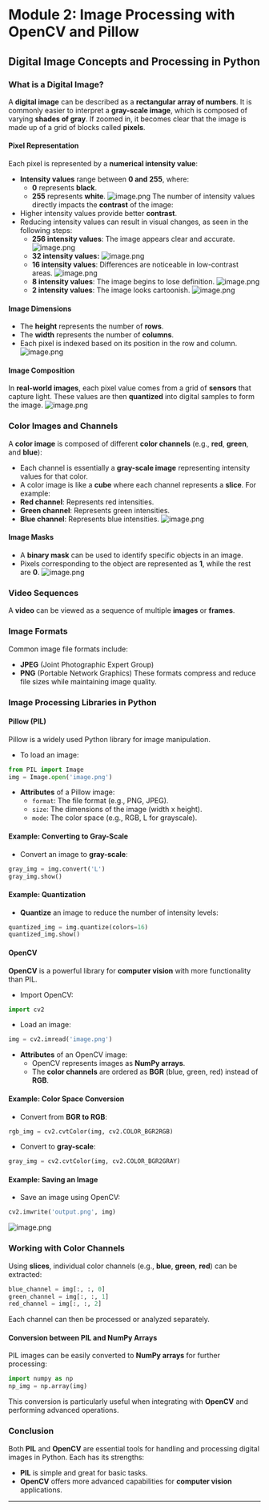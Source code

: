 

# Module 2: Image Processing with OpenCV and Pillow
## Digital Image Concepts and Processing in Python
### What is a Digital Image?
A **digital image** can be described as a **rectangular array of numbers**. It is commonly easier to interpret a **gray-scale image**, which is composed of varying **shades of gray**. If zoomed in, it becomes clear that the image is made up of a grid of blocks called **pixels**.
#### Pixel Representation
Each pixel is represented by a **numerical intensity value**:
- **Intensity values** range between **0 and 255**, where:
	- **0** represents **black**.
	- **255** represents **white**.
![image.png](https://prod-files-secure.s3.us-west-2.amazonaws.com/03e82b26-cccb-4906-bb56-adabcbdc0655/fa1bb4aa-313a-44c2-a7b3-7fa4a8432b08/image.png?X-Amz-Algorithm=AWS4-HMAC-SHA256&X-Amz-Content-Sha256=UNSIGNED-PAYLOAD&X-Amz-Credential=ASIAZI2LB4665ESTSYAD%2F20250206%2Fus-west-2%2Fs3%2Faws4_request&X-Amz-Date=20250206T031812Z&X-Amz-Expires=3600&X-Amz-Security-Token=IQoJb3JpZ2luX2VjEDgaCXVzLXdlc3QtMiJHMEUCID3dQl2UKGr9tBY0ctBJekHDu%2BA8tjgzCHnBdB9QMB4aAiEA9aaYO10g%2FGkPiikWjF1nCBbY%2FUBPwWlZ1XNGwdd42Aoq%2FwMIURAAGgw2Mzc0MjMxODM4MDUiDK1tExQQ%2FpvW1o7AWircA8wRiY2qBYcIS4cbzUli%2BFg%2BGKgH%2BI23HgIOrqVnHyn8FfwPGpp3wepdYFp%2BCRSmLGiNscFlYjkNhS9oHCQ1NQgWm3VydUnmyHqG3JKJYwvPh2aUDIx3A6exYb1DgWJouSxKaQP0KK%2BchoOwuThjnyHscmb7Fnsv9ZHfRWR7dLfMCGVmixPAoBdd6wIkj%2BfLGINmFkdffJb46HuWZcJbHPzvzUxVpfJkRgMxw4MQ%2FRPaJ%2BvBYpRQ2JQTSu2vbGm4PHkt4uGuRjhgzCYQDXqZDyZAhOiWHMvdP0VVeinpLiHEGRTX10YVq6NHvlCjZElLWYOp5z9K2t%2BJiEq1yv3b%2Fufs7yUbCdNOScuP%2FF6RmS21%2BhWpOzsQKhUulo0n3APeqt0jXR1yIEv%2BgmZXcmYcDsoWx4wpPeCcoxnmehMHOu45Nbp%2FmRdPElOtIZsEK6K%2FA05kiubmg5PIHKa30fz6ApnAkmAT3A7uiAjWmQEMUPkCIuzk6EGnOxQHmwIBlcsreeHNkrT9Qyd7qWmhnpUVhOg48r27AVkneStdM3NiY39ILYhXgzkKaJTcgRQ6xZg7Lq5zChh9frN%2FxKzKs08eWVhAXJ7TxDNVpnhSKJaPxIClyhKwulRoqq8ahZi%2BMILrj70GOqUByrgmJZdupO7xoD6rcFP7PnsMYlz0MyfCPtaUH969D941Ywc01K2jLs7B%2FuAY%2BTXTIPqEOegC1ZEXp0YSjE9JdBjXpyKFm8Yw8GhIQUHfXKTMqW3YzoadUhZA2pepFlV1kbTGJeiFjCerT8eSgBuXoXGRhtk15Pt7Gb8yuil%2BfUCPU0KWxGzQ%2FNaBrWUpgDFHBp9SaoW10c99AaAclvIEKX7JH%2B0D&X-Amz-Signature=8ca4eb631bb593b6c9da188b9c8a2e2f2b776db19df3be990ccf5c3f4fdac326&X-Amz-SignedHeaders=host&x-id=GetObject)
The number of intensity values directly impacts the **contrast** of the image:
- Higher intensity values provide better **contrast**.
- Reducing intensity values can result in visual changes, as seen in the following steps:
	- **256 intensity values**: The image appears clear and accurate.
![image.png](https://prod-files-secure.s3.us-west-2.amazonaws.com/03e82b26-cccb-4906-bb56-adabcbdc0655/0de7dfb4-99dc-4b87-8932-5165b3c3b775/image.png?X-Amz-Algorithm=AWS4-HMAC-SHA256&X-Amz-Content-Sha256=UNSIGNED-PAYLOAD&X-Amz-Credential=ASIAZI2LB466Z2U2JZEW%2F20250206%2Fus-west-2%2Fs3%2Faws4_request&X-Amz-Date=20250206T031812Z&X-Amz-Expires=3600&X-Amz-Security-Token=IQoJb3JpZ2luX2VjEDgaCXVzLXdlc3QtMiJHMEUCIQCv%2BoIkdBuVj1b7G4095YD7D3vgGUMTxDhBDX1i02r10QIgJpqoRkC0yOhyPZ%2BxvVrp7bd6ipn4%2BisgN8zAX1T%2FGU8q%2FwMIURAAGgw2Mzc0MjMxODM4MDUiDOTqcumQGgSP0fpQHSrcA0S3wqezDoVjowCSLga8SwDuQnIpDMcT1SckTb7jREkBHKfOo8spVwFlcXFcPmf%2BENynXnUpOrB0aSVY%2F0Yn0SmhtvN2srlMvxBqdrMDi10GDHpPG98Mp%2B4tJz3lZLSmjfWvm1XlHtpUVxLuRpE8FopZHfq354VhGQekWnk621rjat%2BTMCr%2F1CBXx%2FGLH2XZ0oa5vWXKuiEJlaEcOuhasua6sdZs73xicnwvyJiQiqYGWi18hIISuY9%2F%2BKP5zVRalpvH5%2B6yW3a7OpleYUBGP7lB6dXH0my1qA63XMd6m9LMn2QwkvoMvmw%2FpAVu4yUTXOpshgLRBLALI7bmOWmT3ttY%2FRbTnOQuHhAX8i6c5M25TACZtZLRqC3wJByzD2jCzN1jDZ8iDRpl1SV%2FKc8joaOKjDBXJW11girJjHS0ow%2FIRFOxvrEftV6cRY3adXQy4RHopSYN6IRitjmCSiCc5aKSf3RNAmvTzTXQgYDLHbp5lGXkmOAuLTD1tFWGvlRInPGXyUIG1Sgl3j%2B4PFrGTlbHvjDUtID3YWFTPpBLeEw0D9kDCQe5%2BUYe%2FzjISZ7lw66Vbntf7C31xa1QwHbpVyGARa9lpF85ByewEasy09gxv1kRzePKYgaBi%2F93MJTrj70GOqUBKxwPdQjeO5E7IV%2FOMs5kBJc%2F8TXJz1gaSMbBpGvjeUUZaxmS3aZhQv6Z5v41iKWhbb0Xgx3AjeWcWmVOdlvlEqzI%2Fb%2BuP6EPPjBkQlZcVulFR3tLji5BdDnWKebgA3FQkblwlAnss6of%2FB67jYXYAADDf1fVa1DNYjSc4gXqbLPfJOj%2BBUpRpVbylI1K5Dr9Wn39U60AWyyBkyAXDh%2BzIziGcOAD&X-Amz-Signature=89b6590616185bf33264ecb5a5f59389e0a4f8973f2fddcd27175e817ac0af1f&X-Amz-SignedHeaders=host&x-id=GetObject)
	- **32 intensity values:**
![image.png](https://prod-files-secure.s3.us-west-2.amazonaws.com/03e82b26-cccb-4906-bb56-adabcbdc0655/7eb81f08-b190-4c5a-ba2b-2a498a15b2c4/image.png?X-Amz-Algorithm=AWS4-HMAC-SHA256&X-Amz-Content-Sha256=UNSIGNED-PAYLOAD&X-Amz-Credential=ASIAZI2LB466Z2U2JZEW%2F20250206%2Fus-west-2%2Fs3%2Faws4_request&X-Amz-Date=20250206T031812Z&X-Amz-Expires=3600&X-Amz-Security-Token=IQoJb3JpZ2luX2VjEDgaCXVzLXdlc3QtMiJHMEUCIQCv%2BoIkdBuVj1b7G4095YD7D3vgGUMTxDhBDX1i02r10QIgJpqoRkC0yOhyPZ%2BxvVrp7bd6ipn4%2BisgN8zAX1T%2FGU8q%2FwMIURAAGgw2Mzc0MjMxODM4MDUiDOTqcumQGgSP0fpQHSrcA0S3wqezDoVjowCSLga8SwDuQnIpDMcT1SckTb7jREkBHKfOo8spVwFlcXFcPmf%2BENynXnUpOrB0aSVY%2F0Yn0SmhtvN2srlMvxBqdrMDi10GDHpPG98Mp%2B4tJz3lZLSmjfWvm1XlHtpUVxLuRpE8FopZHfq354VhGQekWnk621rjat%2BTMCr%2F1CBXx%2FGLH2XZ0oa5vWXKuiEJlaEcOuhasua6sdZs73xicnwvyJiQiqYGWi18hIISuY9%2F%2BKP5zVRalpvH5%2B6yW3a7OpleYUBGP7lB6dXH0my1qA63XMd6m9LMn2QwkvoMvmw%2FpAVu4yUTXOpshgLRBLALI7bmOWmT3ttY%2FRbTnOQuHhAX8i6c5M25TACZtZLRqC3wJByzD2jCzN1jDZ8iDRpl1SV%2FKc8joaOKjDBXJW11girJjHS0ow%2FIRFOxvrEftV6cRY3adXQy4RHopSYN6IRitjmCSiCc5aKSf3RNAmvTzTXQgYDLHbp5lGXkmOAuLTD1tFWGvlRInPGXyUIG1Sgl3j%2B4PFrGTlbHvjDUtID3YWFTPpBLeEw0D9kDCQe5%2BUYe%2FzjISZ7lw66Vbntf7C31xa1QwHbpVyGARa9lpF85ByewEasy09gxv1kRzePKYgaBi%2F93MJTrj70GOqUBKxwPdQjeO5E7IV%2FOMs5kBJc%2F8TXJz1gaSMbBpGvjeUUZaxmS3aZhQv6Z5v41iKWhbb0Xgx3AjeWcWmVOdlvlEqzI%2Fb%2BuP6EPPjBkQlZcVulFR3tLji5BdDnWKebgA3FQkblwlAnss6of%2FB67jYXYAADDf1fVa1DNYjSc4gXqbLPfJOj%2BBUpRpVbylI1K5Dr9Wn39U60AWyyBkyAXDh%2BzIziGcOAD&X-Amz-Signature=6f048850af30aa628a54ce9e2653772bbe2b9146ffcc748cd2bc074fb6214efa&X-Amz-SignedHeaders=host&x-id=GetObject)
	- **16 intensity values**: Differences are noticeable in low-contrast areas.
![image.png](https://prod-files-secure.s3.us-west-2.amazonaws.com/03e82b26-cccb-4906-bb56-adabcbdc0655/6bf56d44-9a14-4b7b-98c2-1f00b8630f0c/image.png?X-Amz-Algorithm=AWS4-HMAC-SHA256&X-Amz-Content-Sha256=UNSIGNED-PAYLOAD&X-Amz-Credential=ASIAZI2LB466Z2U2JZEW%2F20250206%2Fus-west-2%2Fs3%2Faws4_request&X-Amz-Date=20250206T031812Z&X-Amz-Expires=3600&X-Amz-Security-Token=IQoJb3JpZ2luX2VjEDgaCXVzLXdlc3QtMiJHMEUCIQCv%2BoIkdBuVj1b7G4095YD7D3vgGUMTxDhBDX1i02r10QIgJpqoRkC0yOhyPZ%2BxvVrp7bd6ipn4%2BisgN8zAX1T%2FGU8q%2FwMIURAAGgw2Mzc0MjMxODM4MDUiDOTqcumQGgSP0fpQHSrcA0S3wqezDoVjowCSLga8SwDuQnIpDMcT1SckTb7jREkBHKfOo8spVwFlcXFcPmf%2BENynXnUpOrB0aSVY%2F0Yn0SmhtvN2srlMvxBqdrMDi10GDHpPG98Mp%2B4tJz3lZLSmjfWvm1XlHtpUVxLuRpE8FopZHfq354VhGQekWnk621rjat%2BTMCr%2F1CBXx%2FGLH2XZ0oa5vWXKuiEJlaEcOuhasua6sdZs73xicnwvyJiQiqYGWi18hIISuY9%2F%2BKP5zVRalpvH5%2B6yW3a7OpleYUBGP7lB6dXH0my1qA63XMd6m9LMn2QwkvoMvmw%2FpAVu4yUTXOpshgLRBLALI7bmOWmT3ttY%2FRbTnOQuHhAX8i6c5M25TACZtZLRqC3wJByzD2jCzN1jDZ8iDRpl1SV%2FKc8joaOKjDBXJW11girJjHS0ow%2FIRFOxvrEftV6cRY3adXQy4RHopSYN6IRitjmCSiCc5aKSf3RNAmvTzTXQgYDLHbp5lGXkmOAuLTD1tFWGvlRInPGXyUIG1Sgl3j%2B4PFrGTlbHvjDUtID3YWFTPpBLeEw0D9kDCQe5%2BUYe%2FzjISZ7lw66Vbntf7C31xa1QwHbpVyGARa9lpF85ByewEasy09gxv1kRzePKYgaBi%2F93MJTrj70GOqUBKxwPdQjeO5E7IV%2FOMs5kBJc%2F8TXJz1gaSMbBpGvjeUUZaxmS3aZhQv6Z5v41iKWhbb0Xgx3AjeWcWmVOdlvlEqzI%2Fb%2BuP6EPPjBkQlZcVulFR3tLji5BdDnWKebgA3FQkblwlAnss6of%2FB67jYXYAADDf1fVa1DNYjSc4gXqbLPfJOj%2BBUpRpVbylI1K5Dr9Wn39U60AWyyBkyAXDh%2BzIziGcOAD&X-Amz-Signature=affd01ba0b419ffced19da88d51597519f25be70994cb49ee5e21a1df3fc48b4&X-Amz-SignedHeaders=host&x-id=GetObject)
	- **8 intensity values**: The image begins to lose definition.
![image.png](https://prod-files-secure.s3.us-west-2.amazonaws.com/03e82b26-cccb-4906-bb56-adabcbdc0655/cca05878-ca1a-43e0-8bec-1d146756f9ae/image.png?X-Amz-Algorithm=AWS4-HMAC-SHA256&X-Amz-Content-Sha256=UNSIGNED-PAYLOAD&X-Amz-Credential=ASIAZI2LB466Z2U2JZEW%2F20250206%2Fus-west-2%2Fs3%2Faws4_request&X-Amz-Date=20250206T031812Z&X-Amz-Expires=3600&X-Amz-Security-Token=IQoJb3JpZ2luX2VjEDgaCXVzLXdlc3QtMiJHMEUCIQCv%2BoIkdBuVj1b7G4095YD7D3vgGUMTxDhBDX1i02r10QIgJpqoRkC0yOhyPZ%2BxvVrp7bd6ipn4%2BisgN8zAX1T%2FGU8q%2FwMIURAAGgw2Mzc0MjMxODM4MDUiDOTqcumQGgSP0fpQHSrcA0S3wqezDoVjowCSLga8SwDuQnIpDMcT1SckTb7jREkBHKfOo8spVwFlcXFcPmf%2BENynXnUpOrB0aSVY%2F0Yn0SmhtvN2srlMvxBqdrMDi10GDHpPG98Mp%2B4tJz3lZLSmjfWvm1XlHtpUVxLuRpE8FopZHfq354VhGQekWnk621rjat%2BTMCr%2F1CBXx%2FGLH2XZ0oa5vWXKuiEJlaEcOuhasua6sdZs73xicnwvyJiQiqYGWi18hIISuY9%2F%2BKP5zVRalpvH5%2B6yW3a7OpleYUBGP7lB6dXH0my1qA63XMd6m9LMn2QwkvoMvmw%2FpAVu4yUTXOpshgLRBLALI7bmOWmT3ttY%2FRbTnOQuHhAX8i6c5M25TACZtZLRqC3wJByzD2jCzN1jDZ8iDRpl1SV%2FKc8joaOKjDBXJW11girJjHS0ow%2FIRFOxvrEftV6cRY3adXQy4RHopSYN6IRitjmCSiCc5aKSf3RNAmvTzTXQgYDLHbp5lGXkmOAuLTD1tFWGvlRInPGXyUIG1Sgl3j%2B4PFrGTlbHvjDUtID3YWFTPpBLeEw0D9kDCQe5%2BUYe%2FzjISZ7lw66Vbntf7C31xa1QwHbpVyGARa9lpF85ByewEasy09gxv1kRzePKYgaBi%2F93MJTrj70GOqUBKxwPdQjeO5E7IV%2FOMs5kBJc%2F8TXJz1gaSMbBpGvjeUUZaxmS3aZhQv6Z5v41iKWhbb0Xgx3AjeWcWmVOdlvlEqzI%2Fb%2BuP6EPPjBkQlZcVulFR3tLji5BdDnWKebgA3FQkblwlAnss6of%2FB67jYXYAADDf1fVa1DNYjSc4gXqbLPfJOj%2BBUpRpVbylI1K5Dr9Wn39U60AWyyBkyAXDh%2BzIziGcOAD&X-Amz-Signature=08bad0bc34a6d8aad64c0ccbfa490961b61d6051a09159a09d3775303eb7fb73&X-Amz-SignedHeaders=host&x-id=GetObject)
	- **2 intensity values**: The image looks cartoonish.
![image.png](https://prod-files-secure.s3.us-west-2.amazonaws.com/03e82b26-cccb-4906-bb56-adabcbdc0655/12da64d7-6b97-44e0-bc2c-52b9c47ce212/image.png?X-Amz-Algorithm=AWS4-HMAC-SHA256&X-Amz-Content-Sha256=UNSIGNED-PAYLOAD&X-Amz-Credential=ASIAZI2LB466Z2U2JZEW%2F20250206%2Fus-west-2%2Fs3%2Faws4_request&X-Amz-Date=20250206T031812Z&X-Amz-Expires=3600&X-Amz-Security-Token=IQoJb3JpZ2luX2VjEDgaCXVzLXdlc3QtMiJHMEUCIQCv%2BoIkdBuVj1b7G4095YD7D3vgGUMTxDhBDX1i02r10QIgJpqoRkC0yOhyPZ%2BxvVrp7bd6ipn4%2BisgN8zAX1T%2FGU8q%2FwMIURAAGgw2Mzc0MjMxODM4MDUiDOTqcumQGgSP0fpQHSrcA0S3wqezDoVjowCSLga8SwDuQnIpDMcT1SckTb7jREkBHKfOo8spVwFlcXFcPmf%2BENynXnUpOrB0aSVY%2F0Yn0SmhtvN2srlMvxBqdrMDi10GDHpPG98Mp%2B4tJz3lZLSmjfWvm1XlHtpUVxLuRpE8FopZHfq354VhGQekWnk621rjat%2BTMCr%2F1CBXx%2FGLH2XZ0oa5vWXKuiEJlaEcOuhasua6sdZs73xicnwvyJiQiqYGWi18hIISuY9%2F%2BKP5zVRalpvH5%2B6yW3a7OpleYUBGP7lB6dXH0my1qA63XMd6m9LMn2QwkvoMvmw%2FpAVu4yUTXOpshgLRBLALI7bmOWmT3ttY%2FRbTnOQuHhAX8i6c5M25TACZtZLRqC3wJByzD2jCzN1jDZ8iDRpl1SV%2FKc8joaOKjDBXJW11girJjHS0ow%2FIRFOxvrEftV6cRY3adXQy4RHopSYN6IRitjmCSiCc5aKSf3RNAmvTzTXQgYDLHbp5lGXkmOAuLTD1tFWGvlRInPGXyUIG1Sgl3j%2B4PFrGTlbHvjDUtID3YWFTPpBLeEw0D9kDCQe5%2BUYe%2FzjISZ7lw66Vbntf7C31xa1QwHbpVyGARa9lpF85ByewEasy09gxv1kRzePKYgaBi%2F93MJTrj70GOqUBKxwPdQjeO5E7IV%2FOMs5kBJc%2F8TXJz1gaSMbBpGvjeUUZaxmS3aZhQv6Z5v41iKWhbb0Xgx3AjeWcWmVOdlvlEqzI%2Fb%2BuP6EPPjBkQlZcVulFR3tLji5BdDnWKebgA3FQkblwlAnss6of%2FB67jYXYAADDf1fVa1DNYjSc4gXqbLPfJOj%2BBUpRpVbylI1K5Dr9Wn39U60AWyyBkyAXDh%2BzIziGcOAD&X-Amz-Signature=1e5f30f64e6cceb57c7c46248a675d930809e83b42bd1491a468051e99c15120&X-Amz-SignedHeaders=host&x-id=GetObject)
#### Image Dimensions
- The **height** represents the number of **rows**.
- The **width** represents the number of **columns**.
- Each pixel is indexed based on its position in the row and column.
![image.png](https://prod-files-secure.s3.us-west-2.amazonaws.com/03e82b26-cccb-4906-bb56-adabcbdc0655/ff056335-e79e-4491-b508-30cd45b6c194/image.png?X-Amz-Algorithm=AWS4-HMAC-SHA256&X-Amz-Content-Sha256=UNSIGNED-PAYLOAD&X-Amz-Credential=ASIAZI2LB4665ESTSYAD%2F20250206%2Fus-west-2%2Fs3%2Faws4_request&X-Amz-Date=20250206T031812Z&X-Amz-Expires=3600&X-Amz-Security-Token=IQoJb3JpZ2luX2VjEDgaCXVzLXdlc3QtMiJHMEUCID3dQl2UKGr9tBY0ctBJekHDu%2BA8tjgzCHnBdB9QMB4aAiEA9aaYO10g%2FGkPiikWjF1nCBbY%2FUBPwWlZ1XNGwdd42Aoq%2FwMIURAAGgw2Mzc0MjMxODM4MDUiDK1tExQQ%2FpvW1o7AWircA8wRiY2qBYcIS4cbzUli%2BFg%2BGKgH%2BI23HgIOrqVnHyn8FfwPGpp3wepdYFp%2BCRSmLGiNscFlYjkNhS9oHCQ1NQgWm3VydUnmyHqG3JKJYwvPh2aUDIx3A6exYb1DgWJouSxKaQP0KK%2BchoOwuThjnyHscmb7Fnsv9ZHfRWR7dLfMCGVmixPAoBdd6wIkj%2BfLGINmFkdffJb46HuWZcJbHPzvzUxVpfJkRgMxw4MQ%2FRPaJ%2BvBYpRQ2JQTSu2vbGm4PHkt4uGuRjhgzCYQDXqZDyZAhOiWHMvdP0VVeinpLiHEGRTX10YVq6NHvlCjZElLWYOp5z9K2t%2BJiEq1yv3b%2Fufs7yUbCdNOScuP%2FF6RmS21%2BhWpOzsQKhUulo0n3APeqt0jXR1yIEv%2BgmZXcmYcDsoWx4wpPeCcoxnmehMHOu45Nbp%2FmRdPElOtIZsEK6K%2FA05kiubmg5PIHKa30fz6ApnAkmAT3A7uiAjWmQEMUPkCIuzk6EGnOxQHmwIBlcsreeHNkrT9Qyd7qWmhnpUVhOg48r27AVkneStdM3NiY39ILYhXgzkKaJTcgRQ6xZg7Lq5zChh9frN%2FxKzKs08eWVhAXJ7TxDNVpnhSKJaPxIClyhKwulRoqq8ahZi%2BMILrj70GOqUByrgmJZdupO7xoD6rcFP7PnsMYlz0MyfCPtaUH969D941Ywc01K2jLs7B%2FuAY%2BTXTIPqEOegC1ZEXp0YSjE9JdBjXpyKFm8Yw8GhIQUHfXKTMqW3YzoadUhZA2pepFlV1kbTGJeiFjCerT8eSgBuXoXGRhtk15Pt7Gb8yuil%2BfUCPU0KWxGzQ%2FNaBrWUpgDFHBp9SaoW10c99AaAclvIEKX7JH%2B0D&X-Amz-Signature=b3100fee136750137b865c79812726cc64b61b6204949f40a9d6503402c3fb2e&X-Amz-SignedHeaders=host&x-id=GetObject)
#### Image Composition
In **real-world images**, each pixel value comes from a grid of **sensors** that capture light. These values are then **quantized** into digital samples to form the image.
![image.png](https://prod-files-secure.s3.us-west-2.amazonaws.com/03e82b26-cccb-4906-bb56-adabcbdc0655/0c721ea0-409b-4d32-b630-a00d6f170d18/image.png?X-Amz-Algorithm=AWS4-HMAC-SHA256&X-Amz-Content-Sha256=UNSIGNED-PAYLOAD&X-Amz-Credential=ASIAZI2LB4665ESTSYAD%2F20250206%2Fus-west-2%2Fs3%2Faws4_request&X-Amz-Date=20250206T031812Z&X-Amz-Expires=3600&X-Amz-Security-Token=IQoJb3JpZ2luX2VjEDgaCXVzLXdlc3QtMiJHMEUCID3dQl2UKGr9tBY0ctBJekHDu%2BA8tjgzCHnBdB9QMB4aAiEA9aaYO10g%2FGkPiikWjF1nCBbY%2FUBPwWlZ1XNGwdd42Aoq%2FwMIURAAGgw2Mzc0MjMxODM4MDUiDK1tExQQ%2FpvW1o7AWircA8wRiY2qBYcIS4cbzUli%2BFg%2BGKgH%2BI23HgIOrqVnHyn8FfwPGpp3wepdYFp%2BCRSmLGiNscFlYjkNhS9oHCQ1NQgWm3VydUnmyHqG3JKJYwvPh2aUDIx3A6exYb1DgWJouSxKaQP0KK%2BchoOwuThjnyHscmb7Fnsv9ZHfRWR7dLfMCGVmixPAoBdd6wIkj%2BfLGINmFkdffJb46HuWZcJbHPzvzUxVpfJkRgMxw4MQ%2FRPaJ%2BvBYpRQ2JQTSu2vbGm4PHkt4uGuRjhgzCYQDXqZDyZAhOiWHMvdP0VVeinpLiHEGRTX10YVq6NHvlCjZElLWYOp5z9K2t%2BJiEq1yv3b%2Fufs7yUbCdNOScuP%2FF6RmS21%2BhWpOzsQKhUulo0n3APeqt0jXR1yIEv%2BgmZXcmYcDsoWx4wpPeCcoxnmehMHOu45Nbp%2FmRdPElOtIZsEK6K%2FA05kiubmg5PIHKa30fz6ApnAkmAT3A7uiAjWmQEMUPkCIuzk6EGnOxQHmwIBlcsreeHNkrT9Qyd7qWmhnpUVhOg48r27AVkneStdM3NiY39ILYhXgzkKaJTcgRQ6xZg7Lq5zChh9frN%2FxKzKs08eWVhAXJ7TxDNVpnhSKJaPxIClyhKwulRoqq8ahZi%2BMILrj70GOqUByrgmJZdupO7xoD6rcFP7PnsMYlz0MyfCPtaUH969D941Ywc01K2jLs7B%2FuAY%2BTXTIPqEOegC1ZEXp0YSjE9JdBjXpyKFm8Yw8GhIQUHfXKTMqW3YzoadUhZA2pepFlV1kbTGJeiFjCerT8eSgBuXoXGRhtk15Pt7Gb8yuil%2BfUCPU0KWxGzQ%2FNaBrWUpgDFHBp9SaoW10c99AaAclvIEKX7JH%2B0D&X-Amz-Signature=3190f5c4723669ea1026241a5e30e55ae3e3726ff476f6b40d6f67df8de29eaa&X-Amz-SignedHeaders=host&x-id=GetObject)
### Color Images and Channels
A **color image** is composed of different **color channels** (e.g., **red**, **green**, and **blue**):
- Each channel is essentially a **gray-scale image** representing intensity values for that color.
- A color image is like a **cube** where each channel represents a **slice**.
For example:
- **Red channel**: Represents red intensities.
- **Green channel**: Represents green intensities.
- **Blue channel**: Represents blue intensities.
![image.png](https://prod-files-secure.s3.us-west-2.amazonaws.com/03e82b26-cccb-4906-bb56-adabcbdc0655/c0cc17c9-842f-413f-82e8-f3f44278cf74/image.png?X-Amz-Algorithm=AWS4-HMAC-SHA256&X-Amz-Content-Sha256=UNSIGNED-PAYLOAD&X-Amz-Credential=ASIAZI2LB4665ESTSYAD%2F20250206%2Fus-west-2%2Fs3%2Faws4_request&X-Amz-Date=20250206T031812Z&X-Amz-Expires=3600&X-Amz-Security-Token=IQoJb3JpZ2luX2VjEDgaCXVzLXdlc3QtMiJHMEUCID3dQl2UKGr9tBY0ctBJekHDu%2BA8tjgzCHnBdB9QMB4aAiEA9aaYO10g%2FGkPiikWjF1nCBbY%2FUBPwWlZ1XNGwdd42Aoq%2FwMIURAAGgw2Mzc0MjMxODM4MDUiDK1tExQQ%2FpvW1o7AWircA8wRiY2qBYcIS4cbzUli%2BFg%2BGKgH%2BI23HgIOrqVnHyn8FfwPGpp3wepdYFp%2BCRSmLGiNscFlYjkNhS9oHCQ1NQgWm3VydUnmyHqG3JKJYwvPh2aUDIx3A6exYb1DgWJouSxKaQP0KK%2BchoOwuThjnyHscmb7Fnsv9ZHfRWR7dLfMCGVmixPAoBdd6wIkj%2BfLGINmFkdffJb46HuWZcJbHPzvzUxVpfJkRgMxw4MQ%2FRPaJ%2BvBYpRQ2JQTSu2vbGm4PHkt4uGuRjhgzCYQDXqZDyZAhOiWHMvdP0VVeinpLiHEGRTX10YVq6NHvlCjZElLWYOp5z9K2t%2BJiEq1yv3b%2Fufs7yUbCdNOScuP%2FF6RmS21%2BhWpOzsQKhUulo0n3APeqt0jXR1yIEv%2BgmZXcmYcDsoWx4wpPeCcoxnmehMHOu45Nbp%2FmRdPElOtIZsEK6K%2FA05kiubmg5PIHKa30fz6ApnAkmAT3A7uiAjWmQEMUPkCIuzk6EGnOxQHmwIBlcsreeHNkrT9Qyd7qWmhnpUVhOg48r27AVkneStdM3NiY39ILYhXgzkKaJTcgRQ6xZg7Lq5zChh9frN%2FxKzKs08eWVhAXJ7TxDNVpnhSKJaPxIClyhKwulRoqq8ahZi%2BMILrj70GOqUByrgmJZdupO7xoD6rcFP7PnsMYlz0MyfCPtaUH969D941Ywc01K2jLs7B%2FuAY%2BTXTIPqEOegC1ZEXp0YSjE9JdBjXpyKFm8Yw8GhIQUHfXKTMqW3YzoadUhZA2pepFlV1kbTGJeiFjCerT8eSgBuXoXGRhtk15Pt7Gb8yuil%2BfUCPU0KWxGzQ%2FNaBrWUpgDFHBp9SaoW10c99AaAclvIEKX7JH%2B0D&X-Amz-Signature=2ce8a8e14d1940847d47166fc6578400939dfc5a7394722f38347b091383c42d&X-Amz-SignedHeaders=host&x-id=GetObject)
#### Image Masks
- A **binary mask** can be used to identify specific objects in an image.
- Pixels corresponding to the object are represented as **1**, while the rest are **0**.
![image.png](https://prod-files-secure.s3.us-west-2.amazonaws.com/03e82b26-cccb-4906-bb56-adabcbdc0655/667eab4d-d19d-4618-81d0-663b6beb002c/image.png?X-Amz-Algorithm=AWS4-HMAC-SHA256&X-Amz-Content-Sha256=UNSIGNED-PAYLOAD&X-Amz-Credential=ASIAZI2LB4665ESTSYAD%2F20250206%2Fus-west-2%2Fs3%2Faws4_request&X-Amz-Date=20250206T031812Z&X-Amz-Expires=3600&X-Amz-Security-Token=IQoJb3JpZ2luX2VjEDgaCXVzLXdlc3QtMiJHMEUCID3dQl2UKGr9tBY0ctBJekHDu%2BA8tjgzCHnBdB9QMB4aAiEA9aaYO10g%2FGkPiikWjF1nCBbY%2FUBPwWlZ1XNGwdd42Aoq%2FwMIURAAGgw2Mzc0MjMxODM4MDUiDK1tExQQ%2FpvW1o7AWircA8wRiY2qBYcIS4cbzUli%2BFg%2BGKgH%2BI23HgIOrqVnHyn8FfwPGpp3wepdYFp%2BCRSmLGiNscFlYjkNhS9oHCQ1NQgWm3VydUnmyHqG3JKJYwvPh2aUDIx3A6exYb1DgWJouSxKaQP0KK%2BchoOwuThjnyHscmb7Fnsv9ZHfRWR7dLfMCGVmixPAoBdd6wIkj%2BfLGINmFkdffJb46HuWZcJbHPzvzUxVpfJkRgMxw4MQ%2FRPaJ%2BvBYpRQ2JQTSu2vbGm4PHkt4uGuRjhgzCYQDXqZDyZAhOiWHMvdP0VVeinpLiHEGRTX10YVq6NHvlCjZElLWYOp5z9K2t%2BJiEq1yv3b%2Fufs7yUbCdNOScuP%2FF6RmS21%2BhWpOzsQKhUulo0n3APeqt0jXR1yIEv%2BgmZXcmYcDsoWx4wpPeCcoxnmehMHOu45Nbp%2FmRdPElOtIZsEK6K%2FA05kiubmg5PIHKa30fz6ApnAkmAT3A7uiAjWmQEMUPkCIuzk6EGnOxQHmwIBlcsreeHNkrT9Qyd7qWmhnpUVhOg48r27AVkneStdM3NiY39ILYhXgzkKaJTcgRQ6xZg7Lq5zChh9frN%2FxKzKs08eWVhAXJ7TxDNVpnhSKJaPxIClyhKwulRoqq8ahZi%2BMILrj70GOqUByrgmJZdupO7xoD6rcFP7PnsMYlz0MyfCPtaUH969D941Ywc01K2jLs7B%2FuAY%2BTXTIPqEOegC1ZEXp0YSjE9JdBjXpyKFm8Yw8GhIQUHfXKTMqW3YzoadUhZA2pepFlV1kbTGJeiFjCerT8eSgBuXoXGRhtk15Pt7Gb8yuil%2BfUCPU0KWxGzQ%2FNaBrWUpgDFHBp9SaoW10c99AaAclvIEKX7JH%2B0D&X-Amz-Signature=d9127eb7bdb9bfdbb10d97b5753c61cb7c782b5add9dae6f761f723f09a0c225&X-Amz-SignedHeaders=host&x-id=GetObject)
### Video Sequences
A **video** can be viewed as a sequence of multiple **images** or **frames**.
### Image Formats
Common image file formats include:
- **JPEG** (Joint Photographic Expert Group)
- **PNG** (Portable Network Graphics)
These formats compress and reduce file sizes while maintaining image quality.
### Image Processing Libraries in Python
#### Pillow (PIL)
Pillow is a widely used Python library for image manipulation.
- To load an image:
```python
from PIL import Image
img = Image.open('image.png')
```
- **Attributes** of a Pillow image:
	- `format`: The file format (e.g., PNG, JPEG).
	- `size`: The dimensions of the image (width x height).
	- `mode`: The color space (e.g., RGB, L for grayscale).
#### Example: Converting to Gray-Scale
- Convert an image to **gray-scale**:
```python
gray_img = img.convert('L')
gray_img.show()
```
#### Example: Quantization
- **Quantize** an image to reduce the number of intensity levels:
```python
quantized_img = img.quantize(colors=16)
quantized_img.show()
```
#### OpenCV
**OpenCV** is a powerful library for **computer vision** with more functionality than PIL.
- Import OpenCV:
```python
import cv2
```
- Load an image:
```python
img = cv2.imread('image.png')
```
- **Attributes** of an OpenCV image:
	- OpenCV represents images as **NumPy arrays**.
	- The **color channels** are ordered as **BGR** (blue, green, red) instead of **RGB**.
#### Example: Color Space Conversion
- Convert from **BGR to RGB**:
```python
rgb_img = cv2.cvtColor(img, cv2.COLOR_BGR2RGB)
```
- Convert to **gray-scale**:
```python
gray_img = cv2.cvtColor(img, cv2.COLOR_BGR2GRAY)
```
#### Example: Saving an Image
- Save an image using OpenCV:
```python
cv2.imwrite('output.png', img)
```
![image.png](https://prod-files-secure.s3.us-west-2.amazonaws.com/03e82b26-cccb-4906-bb56-adabcbdc0655/25fcc977-54ea-484c-997e-9b6bd016f347/image.png?X-Amz-Algorithm=AWS4-HMAC-SHA256&X-Amz-Content-Sha256=UNSIGNED-PAYLOAD&X-Amz-Credential=ASIAZI2LB4665ESTSYAD%2F20250206%2Fus-west-2%2Fs3%2Faws4_request&X-Amz-Date=20250206T031812Z&X-Amz-Expires=3600&X-Amz-Security-Token=IQoJb3JpZ2luX2VjEDgaCXVzLXdlc3QtMiJHMEUCID3dQl2UKGr9tBY0ctBJekHDu%2BA8tjgzCHnBdB9QMB4aAiEA9aaYO10g%2FGkPiikWjF1nCBbY%2FUBPwWlZ1XNGwdd42Aoq%2FwMIURAAGgw2Mzc0MjMxODM4MDUiDK1tExQQ%2FpvW1o7AWircA8wRiY2qBYcIS4cbzUli%2BFg%2BGKgH%2BI23HgIOrqVnHyn8FfwPGpp3wepdYFp%2BCRSmLGiNscFlYjkNhS9oHCQ1NQgWm3VydUnmyHqG3JKJYwvPh2aUDIx3A6exYb1DgWJouSxKaQP0KK%2BchoOwuThjnyHscmb7Fnsv9ZHfRWR7dLfMCGVmixPAoBdd6wIkj%2BfLGINmFkdffJb46HuWZcJbHPzvzUxVpfJkRgMxw4MQ%2FRPaJ%2BvBYpRQ2JQTSu2vbGm4PHkt4uGuRjhgzCYQDXqZDyZAhOiWHMvdP0VVeinpLiHEGRTX10YVq6NHvlCjZElLWYOp5z9K2t%2BJiEq1yv3b%2Fufs7yUbCdNOScuP%2FF6RmS21%2BhWpOzsQKhUulo0n3APeqt0jXR1yIEv%2BgmZXcmYcDsoWx4wpPeCcoxnmehMHOu45Nbp%2FmRdPElOtIZsEK6K%2FA05kiubmg5PIHKa30fz6ApnAkmAT3A7uiAjWmQEMUPkCIuzk6EGnOxQHmwIBlcsreeHNkrT9Qyd7qWmhnpUVhOg48r27AVkneStdM3NiY39ILYhXgzkKaJTcgRQ6xZg7Lq5zChh9frN%2FxKzKs08eWVhAXJ7TxDNVpnhSKJaPxIClyhKwulRoqq8ahZi%2BMILrj70GOqUByrgmJZdupO7xoD6rcFP7PnsMYlz0MyfCPtaUH969D941Ywc01K2jLs7B%2FuAY%2BTXTIPqEOegC1ZEXp0YSjE9JdBjXpyKFm8Yw8GhIQUHfXKTMqW3YzoadUhZA2pepFlV1kbTGJeiFjCerT8eSgBuXoXGRhtk15Pt7Gb8yuil%2BfUCPU0KWxGzQ%2FNaBrWUpgDFHBp9SaoW10c99AaAclvIEKX7JH%2B0D&X-Amz-Signature=6faa82c9ae15b097b2bf436ff7b756482285d4a75e1ec1b8e57ae08c968ec32c&X-Amz-SignedHeaders=host&x-id=GetObject)
### Working with Color Channels
Using **slices**, individual color channels (e.g., **blue**, **green**, **red**) can be extracted:
```python
blue_channel = img[:, :, 0]
green_channel = img[:, :, 1]
red_channel = img[:, :, 2]
```
Each channel can then be processed or analyzed separately.
#### Conversion between PIL and NumPy Arrays
PIL images can be easily converted to **NumPy arrays** for further processing:
```python
import numpy as np
np_img = np.array(img)
```
This conversion is particularly useful when integrating with **OpenCV** and performing advanced operations.
### Conclusion
Both **PIL** and **OpenCV** are essential tools for handling and processing digital images in Python. Each has its strengths:
- **PIL** is simple and great for basic tasks.
- **OpenCV** offers more advanced capabilities for **computer vision** applications.
___


